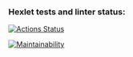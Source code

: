 ### Hexlet tests and linter status:
[![Actions Status](https://github.com/ogurtsovam/frontend-project-44/actions/workflows/hexlet-check.yml/badge.svg)](https://github.com/ogurtsovam/frontend-project-44/actions)

[![Maintainability](https://api.codeclimate.com/v1/badges/f153e70193044e8e9238/maintainability)](https://codeclimate.com/github/ogurtsovam/frontend-project-44/maintainability)